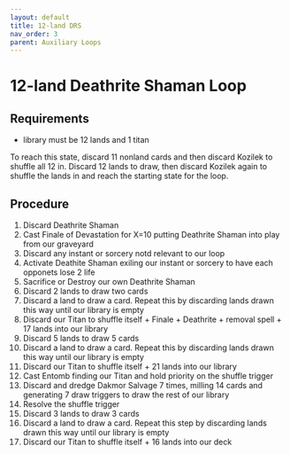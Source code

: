 ```yaml
---
layout: default
title: 12-land DRS
nav_order: 3
parent: Auxiliary Loops
---
```


# 12-land Deathrite Shaman Loop

## Requirements

* library must be 12 lands and 1 titan

To reach this state, discard 11 nonland cards and then discard Kozilek to shuffle all 12 in. Discard 12 lands to draw, then discard Kozilek again to shuffle the lands in and reach the starting state for the loop.

## Procedure

1. Discard Deathrite Shaman
1. Cast Finale of Devastation for X=10 putting Deathrite Shaman into play from our graveyard
1. Discard any instant or sorcery notd relevant to our loop
1. Activate Deathite Shaman exiling our instant or sorcery to have each opponets lose 2 life
1. Sacrifice or Destroy our own Deathrite Shaman
1. Discard 2 lands to draw two cards
1. Discard a land to draw a card. Repeat this by discarding lands drawn this way until our library is empty
1. Discard our Titan to shuffle itself + Finale + Deathrite + removal spell + 17 lands into our library
1. Discard 5 lands to draw 5 cards
1. Discard a land to draw a card. Repeat this by discarding lands drawn this way until our library is empty
1. Discard our Titan to shuffle itself + 21 lands into our library
1. Cast Entomb finding our Titan and hold priority on the shuffle trigger
1. Discard and dredge Dakmor Salvage 7 times, milling 14 cards and generating 7 draw triggers to draw the rest of our library
1. Resolve the shuffle trigger
1. Discard 3 lands to draw 3 cards
1. Discard a land to draw a card. Repeat this step by discarding lands drawn this way until our library is empty
1. Discard our Titan to shuffle itself + 16 lands into our deck
